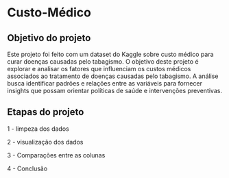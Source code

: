 # Custo-Médico

## Objetivo do projeto

Este projeto foi feito com um dataset do Kaggle sobre custo médico para curar doenças causadas pelo tabagismo. O objetivo deste projeto é explorar e analisar os fatores que influenciam os custos médicos associados ao tratamento de doenças causadas pelo tabagismo. A análise busca identificar padrões e relações entre as variáveis para fornecer insights que possam orientar políticas de saúde e intervenções preventivas.

## Etapas do projeto

1 - limpeza dos dados

2 - visualização dos dados

3 - Comparações entre as colunas

4 - Conclusão

